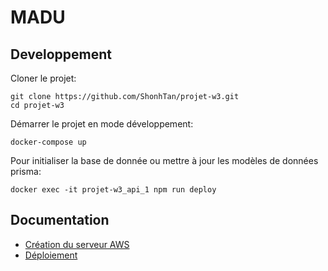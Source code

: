 # MADU


## Developpement

Cloner le projet:
```shell script
git clone https://github.com/ShonhTan/projet-w3.git
cd projet-w3
```
 
Démarrer le projet en mode développement:
```
docker-compose up
```

Pour initialiser la base de donnée ou mettre à jour les modèles de données prisma:
```
docker exec -it projet-w3_api_1 npm run deploy 
```

## Documentation

- [Création du serveur AWS](/terraform)
- [Déploiement](/ansible)